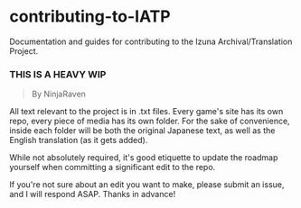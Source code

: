 # contributing-to-IATP
Documentation and guides for contributing to the Izuna Archival/Translation Project.

### THIS IS A HEAVY WIP

> By NinjaRaven

All text relevant to the project is in .txt files. Every game's site has its own repo, every piece of media has its own folder. For the sake of convenience, inside each folder will be both the original Japanese text, as well as the English translation (as it gets added).

While not absolutely required, it's good etiquette to update the roadmap yourself when committing a significant edit to the repo.

If you're not sure about an edit you want to make, please submit an issue, and I will respond ASAP. Thanks in advance!
